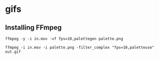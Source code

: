 # gifs

## Installing FFmpeg

`ffmpeg -y -i in.mov -vf fps=10,palettegen palette.png`

`ffmpeg -i in.mov -i palette.png -filter_complex "fps=10,paletteuse" out.gif`
